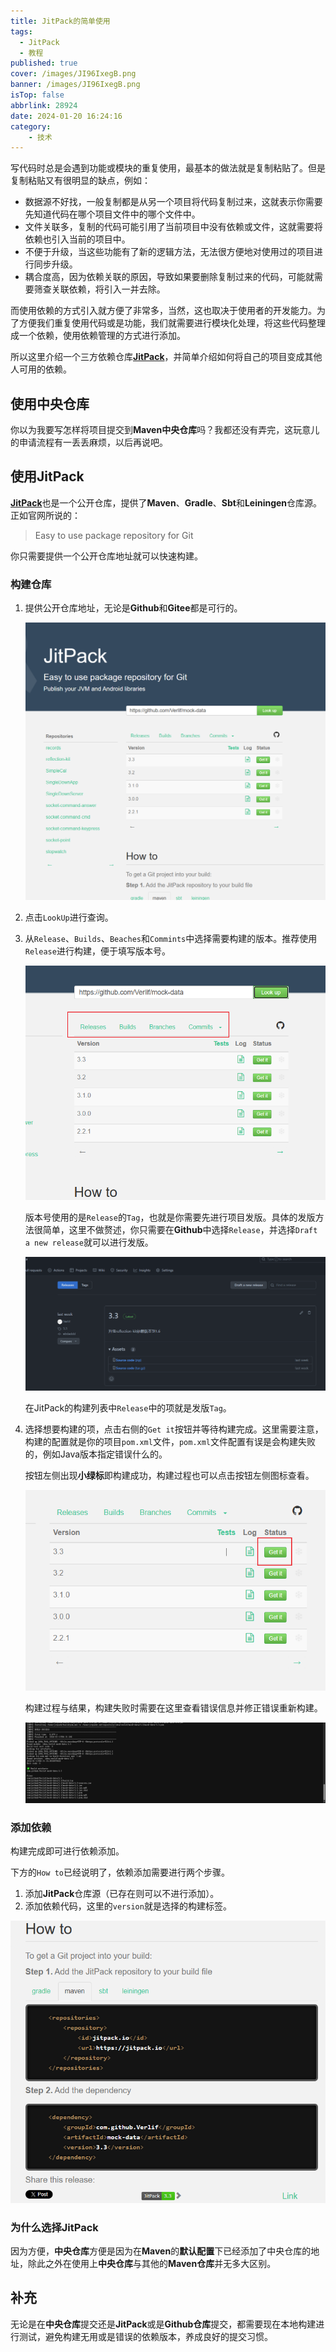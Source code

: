 ```yaml
---
title: JitPack的简单使用
tags:
  - JitPack
  - 教程
published: true
cover: /images/JI96IxegB.png
banner: /images/JI96IxegB.png
isTop: false
abbrlink: 28924
date: 2024-01-20 16:24:16
category:
	- 技术
---
```

写代码时总是会遇到功能或模块的重复使用，最基本的做法就是复制粘贴了。但是复制粘贴又有很明显的缺点，例如：

- 数据源不好找，一般复制都是从另一个项目将代码复制过来，这就表示你需要先知道代码在哪个项目文件中的哪个文件中。
- 文件关联多，复制的代码可能引用了当前项目中没有依赖或文件，这就需要将依赖也引入当前的项目中。
- 不便于升级，当这些功能有了新的逻辑方法，无法很方便地对使用过的项目进行同步升级。
- 耦合度高，因为依赖关联的原因，导致如果要删除复制过来的代码，可能就需要筛查关联依赖，将引入一并去除。

而使用依赖的方式引入就方便了非常多，当然，这也取决于使用者的开发能力。为了方便我们重复使用代码或是功能，我们就需要进行模块化处理，将这些代码整理成一个依赖，使用依赖管理的方式进行添加。

所以这里介绍一个三方依赖仓库[**JitPack**](https://jitpack.io/)，并简单介绍如何将自己的项目变成其他人可用的依赖。

## 使用中央仓库

你以为我要写怎样将项目提交到**Maven中央仓库**吗？我都还没有弄完，这玩意儿的申请流程有一丢丢麻烦，以后再说吧。

## 使用JitPack

[**JitPack**](https://jitpack.io/)也是一个公开仓库，提供了**Maven**、**Gradle**、**Sbt**和**Leiningen**仓库源。正如官网所说的：

> Easy to use package repository for Git

你只需要提供一个公开仓库地址就可以快速构建。

### 构建仓库

1. 提供公开仓库地址，无论是**Github**和**Gitee**都是可行的。

    ![填入仓库地址](/images/1705740117026.png)

2. 点击`LookUp`进行查询。
3. 从`Release`、`Builds`、`Beaches`和`Commints`中选择需要构建的版本。推荐使用`Release`进行构建，便于填写版本号。

    ![查询结果](/images/1705740239032.png)

    版本号使用的是`Release`的`Tag`，也就是你需要先进行项目发版。具体的发版方法很简单，这里不做赘述，你只需要在**Github**中选择`Release`，并选择`Draft a new release`就可以进行发版。

    ![查询列表](/images/1705740471186.png)

    在JitPack的构建列表中`Release`中的项就是发版`Tag`。

4. 选择想要构建的项，点击右侧的`Get it`按钮并等待构建完成。这里需要注意，构建的配置就是你的项目`pom.xml`文件，`pom.xml`文件配置有误是会构建失败的，例如Java版本指定错误什么的。

    按钮左侧出现**小绿标**即构建成功，构建过程也可以点击按钮左侧图标查看。

    ![构建按钮](/images/1705740788369.png)

    构建过程与结果，构建失败时需要在这里查看错误信息并修正错误重新构建。

    ![构建结果](/images/1705740846218.png)

### 添加依赖

构建完成即可进行依赖添加。
   
下方的`How to`已经说明了，依赖添加需要进行两个步骤。

1. 添加**JitPack**仓库源（已存在则可以不进行添加）。
2. 添加依赖代码，这里的`version`就是选择的构建标签。

![添加依赖](/images/1705741033689.png)

### 为什么选择JitPack

因为方便，**中央仓库**方便是因为在**Maven**的**默认配置**下已经添加了中央仓库的地址，除此之外在使用上**中央仓库**与其他的**Maven仓库**并无多大区别。

## 补充

无论是在**中央仓库**提交还是**JitPack**或是**Github仓库**提交，都需要现在本地构建进行测试，避免构建无用或是错误的依赖版本，养成良好的提交习惯。